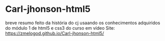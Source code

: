# Carl-jhonson-html5
 breve resumo feito da história do cj usaando os conhecimentos adquiridos do módulo 1 de html5 e css3 do curso em vídeo
Site: https://zmelogod.github.io/Carl-jhonson-html5/
